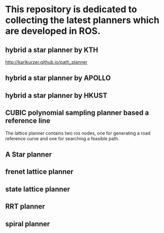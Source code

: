# This repository is dedicated to collecting the latest planners which are developed in ROS.

## hybrid a star planner by KTH
<http://karlkurzer.github.io/path_planner>

## hybrid a star planner by APOLLO

## hybrid a star planner by HKUST

## CUBIC polynomial sampling planner based a reference line 
The lattice planner contains two ros nodes, one for generating a road reference curve and one for searching a feasible path.

## A Star planner

## frenet lattice planner

## state lattice planner

## RRT planner

## spiral planner


